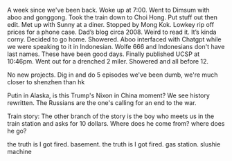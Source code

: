 A week since we've been back. Woke up at 7:00. Went to Dimsum with aboo and gonggong. Took the train down to Choi Hong. Put stuff out then edit. Met up with Sunny at a diner. Stopped by Mong Kok. Lowkey rip off prices for a phone case. Dad’s blog circa 2008. Weird to read it. It’s kinda corny. Decided to go home. Showered. Aboo interfaced with Chatgpt while we were speaking to it in Indonesian. Wolfe 666 and Indonesians don't have last names. These have been good days. Finally published UCSP at 10:46pm. Went out for a drenched 2 miler. Showered and all before 12.

No new projects.
Dig in and do 5 episodes
we've been dumb, we're much closer to shenzhen than hk

Putin in Alaska, is this Trump's Nixon in China moment? We see history rewritten. The Russians are the one's calling for an end to the war.

Train story:
The other branch of the story is the boy who meets us in the train station and asks for 10 dollars. Where does he come from? where does he go?

the truth is I got fired. basement.
the truth is I got fired. gas station. slushie machine
